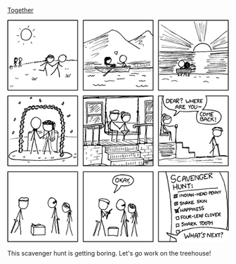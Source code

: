 [Together](https://xkcd.com/572)

![Together](./random_comic.png)

This scavenger hunt is getting boring.  Let's go work on the treehouse!

